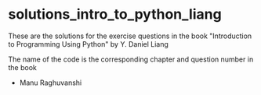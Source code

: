 # solutions_intro_to_python_liang

These are the solutions for the exercise questions in the book "Introduction to Programming Using Python" by Y. Daniel Liang

The name of the code is the corresponding chapter and question number in the book

- Manu Raghuvanshi
